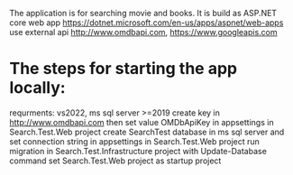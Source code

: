 The application is for searching movie and books.
It is build as ASP.NET core web app https://dotnet.microsoft.com/en-us/apps/aspnet/web-apps use external api  http://www.omdbapi.com, https://www.googleapis.com
# The steps for starting the app locally:
 requrments: vs2022, ms sql server >=2019
 create key in http://www.omdbapi.com then set value OMDbApiKey in appsettings in Search.Test.Web project 
 create SearchTest database in ms sql server and set connection string in appsettings in Search.Test.Web project 
 run migration in Search.Test.Infrastructure project with Update-Database command
 set Search.Test.Web project as startup project
